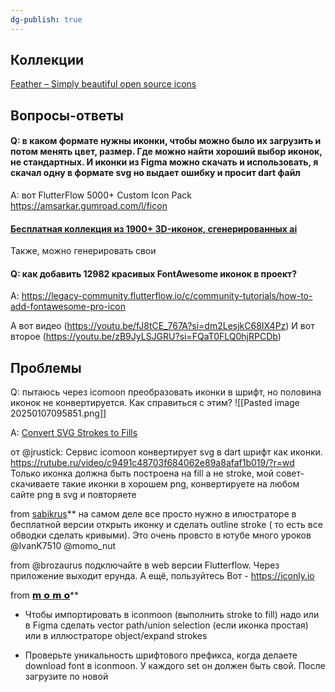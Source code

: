 ```yaml
---
dg-publish: true
---
```



## Коллекции
[Feather – Simply beautiful open source icons](https://feathericons.com/)


## Вопросы-ответы
#### Q: в каком формате нужны иконки, чтобы можно было их загрузить и потом менять цвет, размер. Где можно найти хороший выбор иконок, не стандартных. И иконки из Figma можно скачать и использовать, я скачал одну в формате svg но выдает ошибку и просит dart файл

A: вот FlutterFlow 5000+ Custom Icon Pack
https://amsarkar.gumroad.com/l/ficon

#### [Бесплатная коллекция из 1900+ 3D-иконок, сгенерированных ai](https://www.thiings.co/)
Также, можно генерировать свои


#### Q: как добавить 12982 красивых FontAwesome иконок в проект?
A: https://legacy-community.flutterflow.io/c/community-tutorials/how-to-add-fontawesome-pro-icon

А вот видео (https://youtu.be/fJ8tCE_767A?si=dm2LesjkC68IX4Pz)
И вот второе (https://youtu.be/zB9JyLSJGRU?si=FQaT0FLQ0hjRPCDb) 

## Проблемы
Q: пытаюсь через icomoon преобразовать иконки в шрифт, но половина иконок не конвертируется. Как справиться с этим?
![[Pasted image 20250107095851.png]]

A: 
[Convert SVG Strokes to Fills](https://iconly.io/tools/svg-convert-stroke-to-fill)

от @jrustick:
Сервис icomoon конвертирует svg в dart шрифт как иконки.
https://rutube.ru/video/c9491c48703f684062e89a8afaf1b019/?r=wd
Только иконка должна быть построена на fill а не stroke, мой совет- скачиваете такие иконки в хорошем png, конвертируете на любом сайте png в svg и повторяете

from [sabikrus](https://t.me/sabikrus)**
на самом деле все просто нужно в илюстраторе в бесплатной версии открыть иконку и сделать outline stroke ( то есть все обводки сделать кривыми). Это очень провсто в ютубе много уроков @IvanK7510 @momo_nut

from @brozaurus
подключайте в web версии Flutterflow. Через приложение выходит ерунда.
А ещё, пользуйтесь Вот - https://iconly.io

from [𝗺 𝗼 𝗺 𝗼](https://t.me/momo_nut)**
- Чтобы импортировать в iconmoon  (выполнить stroke to fill) надо или в Figma сделать vector path/union selection (если иконка простая) или в иллюстраторе object/expand strokes

- Проверьте уникальность шрифтового префикса, когда делаете download font в iconmoon. У каждого set он должен быть свой. После загрузите по новой
